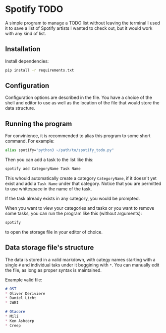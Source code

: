 # Spotify TODO
A simple program to manage a TODO list without leaving the terminal
I used it to save a list of Spotify artists I wanted to check out, but
it would work with any kind of list.

## Installation
Install dependencies:
```bash
pip install -r requirements.txt
```

## Configuration
Configuration options are described in the file. You have a choice
of the shell and editor to use as well as the location of the file that
would store the data structure.

## Running the program
For convinience, it is recommended to alias this program to some
short command. For example:
```bash
alias spotify="python3 ~/path/to/spotify_todo.py"
```

Then you can add a task to the list like this:
```bash
spotify add CategoryName Task Name
```

This whould automatically create a category `CategoryName`, if it
doesn't yet exist and add a `Task Name` under that category. Notice
that you are permitted to use whitespace in the name of the task.

If the task already exists in any category, you would be prompted.

When you want to view your categories and tasks or you want to remove
some tasks, you can run the program like this (without arguments):
```bash
spotify
```
to open the storage file in your editor of choice.

## Data storage file's structure
The data is stored in a valid markdown, with categy names starting with
a single `#` and individual taks under it beggining with `*`. You can
manually edit the file, as long as proper syntax is maintained.

Example valid file:
```md
# OST
* Oliver Deriviere
* Daniel Licht
* 2WEI

# Otacore
* Mili
* Ken Ashcorp
* Creep
```

